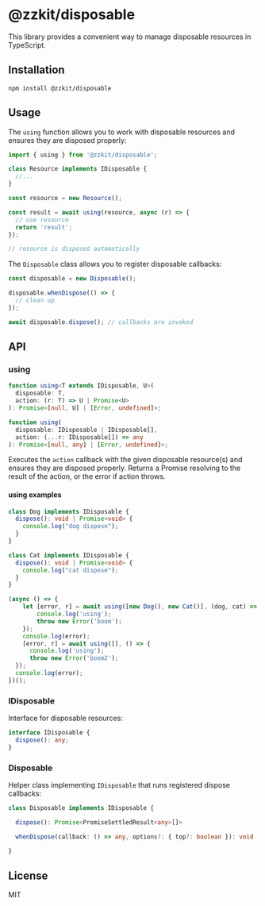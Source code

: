 # @zzkit/disposable

This library provides a convenient way to manage disposable resources in TypeScript. 

## Installation

```
npm install @zzkit/disposable
```

## Usage

The `using` function allows you to work with disposable resources and ensures they are disposed properly:

```ts
import { using } from '@zzkit/disposable';

class Resource implements IDisposable {
  //...
}

const resource = new Resource();

const result = await using(resource, async (r) => {
  // use resource
  return 'result'; 
});

// resource is disposed automatically
```

The `Disposable` class allows you to register disposable callbacks:

```ts
const disposable = new Disposable();

disposable.whenDispose(() => {
  // clean up
});

await disposable.dispose(); // callbacks are invoked
```

## API

### using

```ts
function using<T extends IDisposable, U>(
  disposable: T, 
  action: (r: T) => U | Promise<U>
): Promise<[null, U] | [Error, undefined]>;

function using(
  disposable: IDisposable | IDisposable[],
  action: (...r: IDisposable[]) => any  
): Promise<[null, any] | [Error, undefined]>; 
```

Executes the `action` callback with the given disposable resource(s) and ensures they are disposed properly. Returns a Promise resolving to the result of the action, or the error if action throws.

#### using examples
```ts
class Dog implements IDisposable {
  dispose(): void | Promise<void> {
    console.log("dog dispose");
  }
}

class Cat implements IDisposable {
  dispose(): void | Promise<void> {
    console.log("cat dispose");
  }
}

(async () => {
    let [error, r] = await using([new Dog(), new Cat()], (dog, cat) => {
        console.log('using');
        throw new Error('boom');
    });
    console.log(error);
    [error, r] = await using([], () => {
      console.log('using');
      throw new Error('boom2');
  });
  console.log(error);
})();
```

### IDisposable

Interface for disposable resources:

```ts
interface IDisposable {
  dispose(): any;
}
```

### Disposable

Helper class implementing `IDisposable` that runs registered dispose callbacks:

```ts
class Disposable implements IDisposable {

  dispose(): Promise<PromiseSettledResult<any>[]>

  whenDispose(callback: () => any, options?: { top?: boolean }): void

}
```

## License

MIT